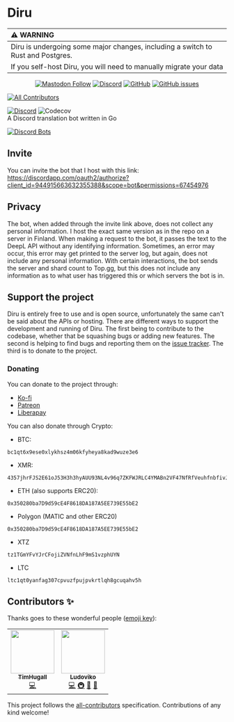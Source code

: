 # Diru

| :warning: WARNING |
|:------------------|
| Diru is undergoing some major changes, including a switch to Rust and Postgres.
If you self-host Diru, you will need to manually migrate your data |

<div align="center">
<a href="https://masto.nu/@Ludoviko" rel="me"><img alt="Mastodon Follow" src="https://img.shields.io/mastodon/follow/109337353066993672?color=cba6f7&domain=https%3A%2F%2Fmasto.nu&logoColor=cba6f7&style=for-the-badge&labelColor=313244&logo=mastodon"></a>
<a href="https://discord.gg/UZRyJrEPTU"><img alt="Discord" src="https://img.shields.io/discord/847533270630531132?color=b4befe&logo=discord&logoColor=b4befe&style=for-the-badge&labelColor=313244"></a>
<a href="https://github.com/Lucxjo/Diru"><img alt="GitHub" src="https://img.shields.io/github/license/Lucxjo/Diru?color=a6e3a1&style=for-the-badge&labelColor=313244"></a>
<a href="https://github.com/Lucxjo/Diru/issues"><img alt="GitHub issues" src="https://img.shields.io/github/issues-raw/Lucxjo/Diru?color=eba0ac&label=Issues&logo=gitbook&logoColor=eba0ac&style=for-the-badge&labelColor=313244"></a>
</div>

<!-- ALL-CONTRIBUTORS-BADGE:START - Do not remove or modify this section -->
[![All Contributors](https://img.shields.io/badge/all_contributors-2-orange.svg?style=for-the-badge)](#contributors-)
<!-- ALL-CONTRIBUTORS-BADGE:END -->
[![Discord](https://img.shields.io/discord/847533270630531132?style=for-the-badge)](https://discord.gg/UZRyJrEPTU) ![Codecov](https://img.shields.io/codecov/c/gh/Lucxjo/Diru/branch/release/go?style=for-the-badge&token=SGMB3MJEGB&logo=codecov)  
A Discord translation bot written in Go

[![Discord Bots](https://top.gg/api/widget/944915663632355388.svg)](https://top.gg/bot/944915663632355388)

## Invite
You can invite the bot that I host with this link: https://discordapp.com/oauth2/authorize?client_id=944915663632355388&scope=bot&permissions=67454976

## Privacy
The bot, when added through the invite link above, does not collect any personal information. I host the exact same version as in the repo on a server in Finland. When making a request to the bot, it passes the text to the DeepL API without any identifying information. Sometimes, an error may occur, this error may get printed to the server log, but again, does not include any personal information. With certain interactions, the bot sends the server and shard count to Top.gg, but this does not include any information as to what user has triggered this or which servers the bot is in.

## Support the project
Diru is entirely free to use and is open source, unfortunately the same can't be said about the APIs or hosting. There are different ways to support the development and running of Diru. The first being to contribute to the codebase, whether that be squashing bugs or adding new features. The second is helping to find bugs and reporting them on the [issue tracker](https://github.com/lucxjo/diru/issues). The third is to donate to the project.

### Donating
You can donate to the project through:
 - [Ko-fi](https://ko-fi.com/ludoviko)
 - [Patreon](https://www.patreon.com/ludoviko)
 - [Liberapay](https://liberapay.com/ludoviko)  

You can also donate through Crypto:
 - BTC:
```
bc1qt6x9ese0xlykhsz4m06kfyheya8kad9wuze3e6
```
 - XMR:
```
4357jhrFJS2E61oJ53H3h3hyAUU93NL4v96q7ZKFWJRLC4YMABn2VF47NfRfVeuhfnbfivJidSbNiL6MM4hNfXTd78KM1MR
```
 - ETH (also supports ERC20):
```
0x350280ba7D9d59cE4F8618DA187A5EE739E55bE2
```
 - Polygon (MATIC and other ERC20)
```
0x350280ba7D9d59cE4F8618DA187A5EE739E55bE2
```
 - XTZ
```
tz1TGmYFvYJrCFojiZVNfnLhF9mS1vzphUYN
```
  - LTC
```
ltc1qt0yanfag307cpvuzfpujpvkrtlqh8gcuqahv5h
```

## Contributors ✨

Thanks goes to these wonderful people ([emoji key](https://allcontributors.org/docs/en/emoji-key)):

<!-- ALL-CONTRIBUTORS-LIST:START - Do not remove or modify this section -->
<!-- prettier-ignore-start -->
<!-- markdownlint-disable -->
<table>
  <tr>
    <td align="center"><a href="https://github.com/TimHugall"><img src="https://avatars.githubusercontent.com/u/39146315?v=4?s=100" width="100px;" alt=""/><br /><sub><b>TimHugall</b></sub></a><br /><a href="https://github.com/Lucxjo/Diru/commits?author=TimHugall" title="Code">💻</a></td>
    <td align="center"><a href="https://ludoviko.ch"><img src="https://avatars.githubusercontent.com/u/4950364?v=4?s=100" width="100px;" alt=""/><br /><sub><b>Ludoviko</b></sub></a><br /><a href="https://github.com/Lucxjo/Diru/commits?author=Lucxjo" title="Code">💻</a> <a href="#infra-Lucxjo" title="Infrastructure (Hosting, Build-Tools, etc)">🚇</a> <a href="https://github.com/Lucxjo/Diru/pulls?q=is%3Apr+reviewed-by%3ALucxjo" title="Reviewed Pull Requests">👀</a> <a href="https://github.com/Lucxjo/Diru/issues?q=author%3ALucxjo" title="Bug reports">🐛</a></td>
  </tr>
</table>

<!-- markdownlint-restore -->
<!-- prettier-ignore-end -->

<!-- ALL-CONTRIBUTORS-LIST:END -->

This project follows the [all-contributors](https://github.com/all-contributors/all-contributors) specification. Contributions of any kind welcome!
